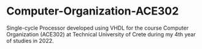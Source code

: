 # Computer-Organization-ACE302
Single-cycle Processor developed using VHDL for the course Computer Organization (ACE302) at Technical University of Crete during my 4th year of studies in 2022.
